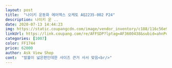 ```yaml
---
layout: post 
title:  "나이키 운동화 에어맥스 오케토 AQ2235-002 P24" 
description: 나이키 운 ..
date: 2020-07-13 14:44:23 
img: https://static.coupangcdn.com/image/vendor_inventory/c188/116c56e98e501cfb73ac9edc186b9fd2fb9692c90c5b9bd6e626f923d9e1.jpg 
linkUrl: https://link.coupang.com/re/AFFSDP?lptag=AF3600438&subid=ahnPublicAsk&pageKey=1438595391&itemId=2481922097&vendorItemId=70475220655&traceid=V0-113-dd82364fca19de9e 
categories: [1007] 
color: FF1744 
price: 62000 
author: Ask View Shop 
cont:  "발볼이 넓은편인데한 사이즈 큰거 사서 맞음<br/>" 
---
```

